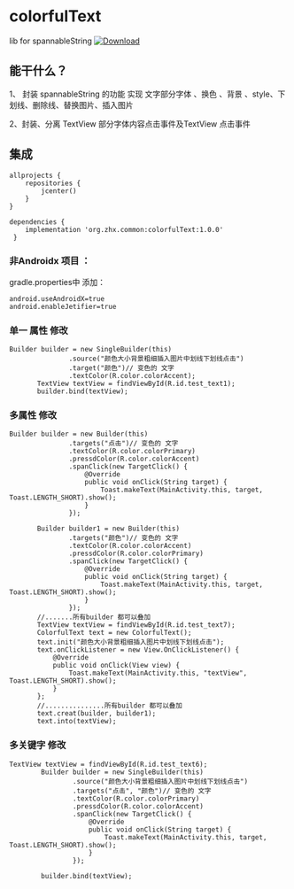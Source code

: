 # colorfulText
lib for spannableString
[ ![Download](https://api.bintray.com/packages/zhx/common/colorfulText/images/download.svg?version=1.0.0) ](https://bintray.com/zhx/common/colorfulText/1.0.0/link)

## 能干什么？
 1、 封装 spannableString 的功能 实现 文字部分字体 、换色 、背景 、style、下划线、删除线、替换图片、插入图片
 
 2、封装、分离 TextView 部分字体内容点击事件及TextView 点击事件
 ## 集成
 ```
 allprojects {
     repositories {
         jcenter()
     }
 }
 ```
 ```
 dependencies {
     implementation 'org.zhx.common:colorfulText:1.0.0'
  }
 ```
### 非Androidx 项目 ：
  gradle.properties中 添加：
 ```
 android.useAndroidX=true
 android.enableJetifier=true
 ```
 ###  单一 属性 修改
 ```
 Builder builder = new SingleBuilder(this)
                .source("颜色大小背景粗细插入图片中划线下划线点击")
                .target("颜色")// 变色的 文字
                .textColor(R.color.colorAccent);
        TextView textView = findViewById(R.id.test_text1);
        builder.bind(textView);
```

 ###  多属性 修改
 ```
 Builder builder = new Builder(this)
                .targets("点击")// 变色的 文字
                .textColor(R.color.colorPrimary)
                .pressdColor(R.color.colorAccent)
                .spanClick(new TargetClick() {
                    @Override
                    public void onClick(String target) {
                        Toast.makeText(MainActivity.this, target, Toast.LENGTH_SHORT).show();
                    }
                });

        Builder builder1 = new Builder(this)
                .targets("颜色")// 变色的 文字
                .textColor(R.color.colorAccent)
                .pressdColor(R.color.colorPrimary)
                .spanClick(new TargetClick() {
                    @Override
                    public void onClick(String target) {
                        Toast.makeText(MainActivity.this, target, Toast.LENGTH_SHORT).show();
                    }
                });
        //.......所有builder 都可以叠加
        TextView textView = findViewById(R.id.test_text7);
        ColorfulText text = new ColorfulText();
        text.init("颜色大小背景粗细插入图片中划线下划线点击");
        text.onClickListener = new View.OnClickListener() {
            @Override
            public void onClick(View view) {
                Toast.makeText(MainActivity.this, "textView", Toast.LENGTH_SHORT).show();
            }
        };
        //...............所有builder 都可以叠加
        text.creat(builder, builder1);
        text.into(textView);
```

### 多关键字 修改
```
TextView textView = findViewById(R.id.test_text6);
        Builder builder = new SingleBuilder(this)
                .source("颜色大小背景粗细插入图片中划线下划线点击")
                .targets("点击", "颜色")// 变色的 文字
                .textColor(R.color.colorPrimary)
                .pressdColor(R.color.colorAccent)
                .spanClick(new TargetClick() {
                    @Override
                    public void onClick(String target) {
                        Toast.makeText(MainActivity.this, target, Toast.LENGTH_SHORT).show();
                    }
                });

        builder.bind(textView);
```


